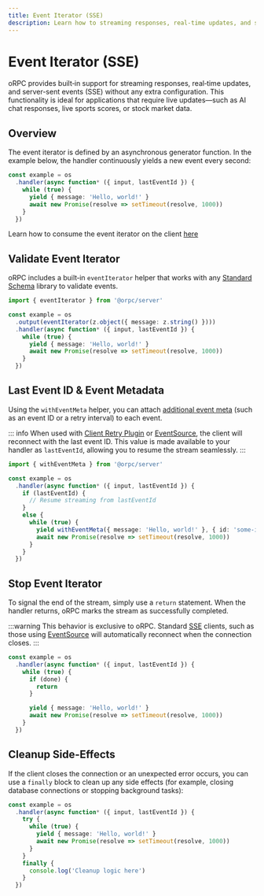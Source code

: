 ```yaml
---
title: Event Iterator (SSE)
description: Learn how to streaming responses, real-time updates, and server-sent events using oRPC.
---
```


# Event Iterator (SSE)

oRPC provides built‑in support for streaming responses, real‑time updates, and server-sent events (SSE) without any extra configuration. This functionality is ideal for applications that require live updates—such as AI chat responses, live sports scores, or stock market data.

## Overview

The event iterator is defined by an asynchronous generator function. In the example below, the handler continuously yields a new event every second:

```ts
const example = os
  .handler(async function* ({ input, lastEventId }) {
    while (true) {
      yield { message: 'Hello, world!' }
      await new Promise(resolve => setTimeout(resolve, 1000))
    }
  })
```

Learn how to consume the event iterator on the client [here](/docs/client/event-iterator)

## Validate Event Iterator

oRPC includes a built‑in `eventIterator` helper that works with any [Standard Schema](https://github.com/standard-schema/standard-schema?tab=readme-ov-file#what-schema-libraries-implement-the-spec) library to validate events.

```ts
import { eventIterator } from '@orpc/server'

const example = os
  .output(eventIterator(z.object({ message: z.string() })))
  .handler(async function* ({ input, lastEventId }) {
    while (true) {
      yield { message: 'Hello, world!' }
      await new Promise(resolve => setTimeout(resolve, 1000))
    }
  })
```

## Last Event ID & Event Metadata

Using the `withEventMeta` helper, you can attach [additional event meta](https://developer.mozilla.org/en-US/docs/Web/API/Server-sent_events/Using_server-sent_events#event_stream_format) (such as an event ID or a retry interval) to each event.

::: info
When used with [Client Retry Plugin](/docs/plugins/client-retry) or [EventSource](https://developer.mozilla.org/en-US/docs/Web/API/EventSource), the client will reconnect with the last event ID. This value is made available to your handler as `lastEventId`, allowing you to resume the stream seamlessly.
:::

```ts
import { withEventMeta } from '@orpc/server'

const example = os
  .handler(async function* ({ input, lastEventId }) {
    if (lastEventId) {
      // Resume streaming from lastEventId
    }
    else {
      while (true) {
        yield withEventMeta({ message: 'Hello, world!' }, { id: 'some-id', retry: 10_000 })
        await new Promise(resolve => setTimeout(resolve, 1000))
      }
    }
  })
```

## Stop Event Iterator

To signal the end of the stream, simply use a `return` statement. When the handler returns, oRPC marks the stream as successfully completed.

:::warning
This behavior is exclusive to oRPC. Standard [SSE](https://developer.mozilla.org/en-US/docs/Web/API/Server-sent_events/Using_server-sent_events) clients, such as those using [EventSource](https://developer.mozilla.org/en-US/docs/Web/API/EventSource) will automatically reconnect when the connection closes.
:::

```ts
const example = os
  .handler(async function* ({ input, lastEventId }) {
    while (true) {
      if (done) {
        return
      }

      yield { message: 'Hello, world!' }
      await new Promise(resolve => setTimeout(resolve, 1000))
    }
  })
```

## Cleanup Side-Effects

If the client closes the connection or an unexpected error occurs, you can use a `finally` block to clean up any side effects (for example, closing database connections or stopping background tasks):

```ts
const example = os
  .handler(async function* ({ input, lastEventId }) {
    try {
      while (true) {
        yield { message: 'Hello, world!' }
        await new Promise(resolve => setTimeout(resolve, 1000))
      }
    }
    finally {
      console.log('Cleanup logic here')
    }
  })
```
